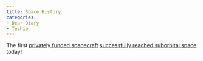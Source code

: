```yaml
---
title: Space History
categories:
- Dear Diary
- Techie
---
```


The first [privately funded spacecraft](http://www.scaled.com/projects/tierone/) [successfully reached suborbital space](http://www.cnn.com/2004/TECH/space/06/21/suborbital.test/) today!
